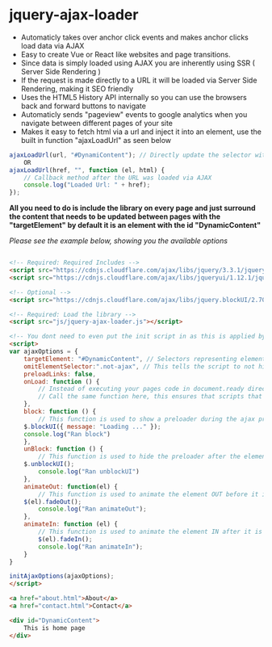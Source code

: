 # jquery-ajax-loader
- Automaticly takes over anchor click events and makes anchor clicks load data via AJAX
- Easy to create Vue or React like websites and page transitions.
- Since data is simply loaded using AJAX you are inherently using SSR ( Server Side Rendering )
- If the request is made directly to a URL it will be loaded via Server Side Rendering, making it SEO friendly
- Uses the HTML5 History API internally so you can use the browsers back and forward buttons to navigate
- Automaticly sends "pageview" events to google analytics when you navigate between different pages of your site
- Makes it easy to fetch html via a url and inject it into an element, use the built in function "ajaxLoadUrl" as seen below
```javascript
ajaxLoadUrl(url, "#DynamiContent"); // Directly update the selector with the contents returned after the page is loaded via AJAX
    OR
ajaxLoadUrl(href, "", function (el, html) { 
	// Callback method after the URL was loaded via AJAX
	console.log("Loaded Url: " + href);
});
```

**All you need to do is include the library on every page and just surround the content that needs to be updated between pages with the "targetElement" by default it is an element with the id "DynamicContent"**

*Please see the example below, showing you the available options*

```html

<!-- Required: Required Includes -->
<script src="https://cdnjs.cloudflare.com/ajax/libs/jquery/3.3.1/jquery.min.js"></script>
<script src="https://cdnjs.cloudflare.com/ajax/libs/jqueryui/1.12.1/jquery-ui.min.js"></script>

<!-- Optional -->
<script src="https://cdnjs.cloudflare.com/ajax/libs/jquery.blockUI/2.70/jquery.blockUI.min.js"></script>

<!-- Required: Load the library -->
<script src="js/jquery-ajax-loader.js"></script>

<!-- You dont need to even put the init script in as this is applied by default on load -->
<script>
var ajaxOptions = {
	targetElement: "#DynamicContent", // Selectors representing elements that need to be replaced with updated content after ajax loads the data
	omitElementSelector:".not-ajax", // This tells the script to not hijack click events on elements that match this selector
	preloadLinks: false,
	onLoad: function () { 
		// Instead of executing your pages code in document.ready directly, create an init function and then call it from document.ready
		// Call the same function here, this ensures that scripts that execute in document.ready are re-executed
	},
	block: function () {		
		// This function is used to show a preloader during the ajax process and before the elements are replaced with updated content
	$.blockUI({ message: "Loading ..." });
	console.log("Ran block")
	},
	unBlock: function () {
		// This function is used to hide the preloader after the element is replaced with new content
	$.unblockUI();
		console.log("Ran unblockUI")
	},      
	animateOut: function(el) {
		// This function is used to animate the element OUT before it is replaced with new content
	$(el).fadeOut();
		console.log("Ran animateOut");
	},
	animateIn: function (el) {
		// This function is used to animate the element IN after it is replaced with new content
		$(el).fadeIn();
		console.log("Ran animateIn");
	}
}

initAjaxOptions(ajaxOptions);
</script>

<a href="about.html">About</a>
<a href="contact.html">Contact</a>

<div id="DynamicContent">
	This is home page
</div>

```
